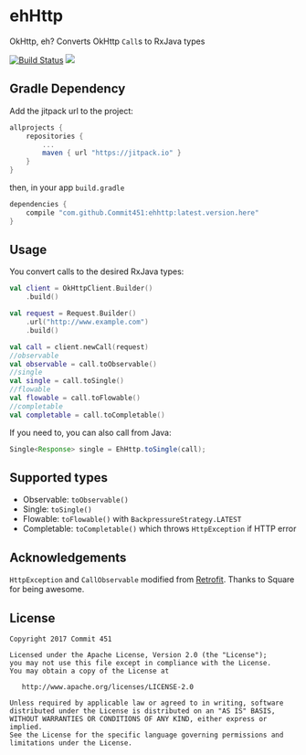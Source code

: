 # ehHttp
OkHttp, eh? Converts OkHttp `Call`s to RxJava types

[![Build Status](https://travis-ci.org/Commit451/ehhttp.svg?branch=master)](https://travis-ci.org/Commit451/ehhttp) [![](https://jitpack.io/v/Commit451/ehhttp.svg)](https://jitpack.io/#Commit451/ehhttp)

## Gradle Dependency
Add the jitpack url to the project:
```groovy
allprojects {
    repositories {
        ...
        maven { url "https://jitpack.io" }
    }
}
```
then, in your app `build.gradle`
```groovy
dependencies {
    compile "com.github.Commit451:ehhttp:latest.version.here"
}
```

## Usage
You convert calls to the desired RxJava types:
```kotlin
val client = OkHttpClient.Builder()
    .build()

val request = Request.Builder()
    .url("http://www.example.com")
    .build()

val call = client.newCall(request)
//observable
val observable = call.toObservable()
//single
val single = call.toSingle()
//flowable
val flowable = call.toFlowable()
//completable
val completable = call.toCompletable()
```
If you need to, you can also call from Java:
```java
Single<Response> single = EhHttp.toSingle(call);
```

## Supported types
- Observable: `toObservable()`
- Single: `toSingle()`
- Flowable: `toFlowable()` with `BackpressureStrategy.LATEST`
- Completable: `toCompletable()` which throws `HttpException` if HTTP error

## Acknowledgements

`HttpException` and `CallObservable` modified from [Retrofit](https://github.com/square/retrofit). Thanks to Square for being awesome.

License
--------

    Copyright 2017 Commit 451

    Licensed under the Apache License, Version 2.0 (the "License");
    you may not use this file except in compliance with the License.
    You may obtain a copy of the License at

       http://www.apache.org/licenses/LICENSE-2.0

    Unless required by applicable law or agreed to in writing, software
    distributed under the License is distributed on an "AS IS" BASIS,
    WITHOUT WARRANTIES OR CONDITIONS OF ANY KIND, either express or implied.
    See the License for the specific language governing permissions and
    limitations under the License.